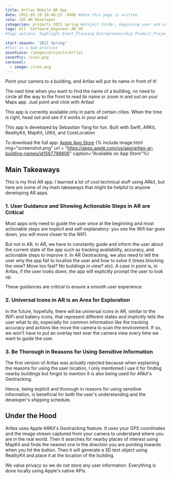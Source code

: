 ```yaml
---
title: Artlas Mobile AR App
date: 2021-05-20 20:40:23 -0400 #date this page is written
role: iOS AR Developer
categories: projects 2021 spring #project folder, beginning year and season
tags: All  Software_Engineer AR_VR
#tags options: Highlight Event_Planning Entrepreneurship Product_Project_Management Game_Design Marketing Negotiation  Web_Design

start-season: "2021 Spring"
#this is a bad practice
assetLoco: /images/projects/Artlas
coverPic: /icon.png
carousel:
  - image: /icon.png
---
```


Point your camera to a building, and Artlas will put its name in front of it!

The next time when you want to find the name of a building, no need to circle all the way to the front to read its name or zoom in and out on your Maps app. Just point and click with Artlas!

This app is currently available only in parts of certain cities. When the time is right, head out and see if it works in your area!

This app is developed by Sebastian Yang for fun.
Built with Swift, ARKit, RealityKit, MapKit, UIKit, and CoreLocation

To download the full app: [Apple App Store](https://apps.apple.com/us/app/artlas-ar-building-names/id1567798806)
{% include image.html img="screenshot.png"  url = "https://apps.apple.com/us/app/artlas-ar-building-names/id1567798806" caption="Available on App Store"%}

## Main Takeaways 
This is my first AR app. I learned a lot of cool technical stuff using ARkit, but here are some of my main takeaways that might be helpful to anyone developing AR apps. 

### 1. User Guidance and Showing Actionable Steps in AR are Critical

Most apps only need to guide the user once at the beginning and most actionable steps are implicit and self-explanatory: you see the Wifi bar goes down, you will move closer to the WIFI.

But not in AR. In AR, we have to constantly guide and inform the user about the current state of the app such as tracking availability, accuracy, and actionable steps to improve it. In AR Geotracking, we also need to tell the user why the app fail to localize the user and how to solve it (trees blocking the view? Move too fast? No buildings in view? etc). A case in point is, in Artlas, if the user looks down, the app will explicitly prompt the user to look up. 

These guidances are critical to ensure a smooth user experience. 

### 2. Universal Icons in AR is an Area for Exploration

In the future, hopefully, there will be universal icons in AR, similar to the WiFi and battery icons, that represent different states and implicitly tells the user what to do, especially for common information like the tracking accuracy and actions like move the camera to scan the environment. If so, we won't have to put an overlay text over the camera view every time we want to guide the user. 

### 3. Be Thorough in Reasons for Using Sensitive Information 

The first version of Artlas was actually rejected because when explaining the reasons for using the user location, I only mentioned I use it for finding nearby buildings but forgot to mention it is also being used for ARkit's Geotracking. 

Hence, being explicit and thorough in reasons for using sensitive information, is beneficial for both the user's understanding and the developer's shipping schedule.


## Under the Hood 
 
Artlas uses Apple ARKit's Geotracking feature. It uses your GPS coordinates and the image stream captured from your camera to understand where you are in the real world. Then it searches for nearby places of interest using MapKit and finds the nearest one in the direction you are pointing towards when you hit the button. Then it will generate a 3D text object using RealityKit and place it at the location of the building.

We value privacy so we do not store any user information. Everything is done locally using Apple's native APIs.

